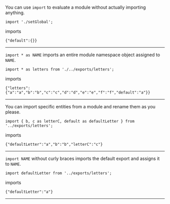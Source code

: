 

You can use `import` to evaluate a module without actually                      importing anything.

```
import './setGlobal';
```

imports

```
{"default":{}}
```

___

`import * as NAME` imports an entire module namespace object                      assigned to `NAME`.

```
import * as letters from './../exports/letters';
```

imports

```
{"letters":{"a":"a","b":"b","c":"c","d":"d","e":"e","f":"f","default":"a"}}
```

___

You can import specific entities from a module and rename                      them as you please.

```
import { b, c as letterC, default as defaultLetter } from '../exports/letters';
```

imports

```
{"defaultLetter":"a","b":"b","letterC":"c"}
```

___

`import NAME` without curly braces imports the default                      export and assigns it to `NAME`.

```
import defaultLetter from '../exports/letters';
```

imports

```
{"defaultLetter":"a"}
```

___